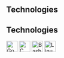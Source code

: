 ## Technologies

## Technologies

<img src="https://cdn.jsdelivr.net/npm/simple-icons@v8/icons/go.svg" alt="Go" width="30" height="30"/>
<img src="https://cdn.jsdelivr.net/npm/simple-icons@v8/icons/c.svg" alt="C" width="30" height="30"/>
<img src="https://cdn.jsdelivr.net/npm/simple-icons@v8/icons/gnubash.svg" alt="Bash" width="30" height="30"/>
<img src="https://cdn.jsdelivr.net/npm/simple-icons@v8/icons/linux.svg" alt="Linux" width="30" height="30"/>





<!--
**diaistanbuly/diaistanbuly** is a ✨ _special_ ✨ repository because its `README.md` (this file) appears on your GitHub profile.

Here are some ideas to get you started:

- 🔭 I’m currently working on ...
- 🌱 I’m currently learning ...
- 👯 I’m looking to collaborate on ...
- 🤔 I’m looking for help with ...
- 💬 Ask me about ...
- 📫 How to reach me: ...
- 😄 Pronouns: ...
- ⚡ Fun fact: ...
-->
